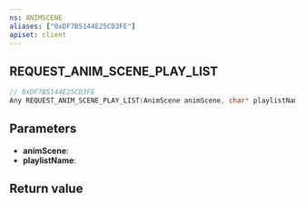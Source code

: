 ```yaml
---
ns: ANIMSCENE
aliases: ["0xDF7B5144E25CD3FE"]
apiset: client
---
```

## REQUEST_ANIM_SCENE_PLAY_LIST

```c
// 0xDF7B5144E25CD3FE
Any REQUEST_ANIM_SCENE_PLAY_LIST(AnimScene animScene, char* playlistName);
```


## Parameters
* **animScene**:
* **playlistName**:

## Return value